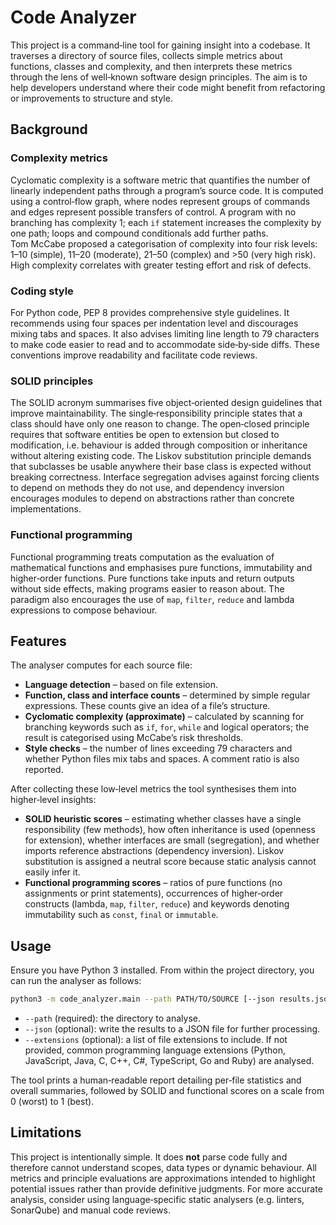 # Code Analyzer

This project is a command‑line tool for gaining insight into a codebase.
It traverses a directory of source files, collects simple metrics about
functions, classes and complexity, and then interprets these metrics through
the lens of well‑known software design principles.  The aim is to help
developers understand where their code might benefit from refactoring or
improvements to structure and style.

## Background

### Complexity metrics

Cyclomatic complexity is a software metric that quantifies the number of
linearly independent paths through a program’s source code.  It is computed
using a control‑flow graph, where nodes represent groups of commands and edges
represent possible transfers of control.  A program with no branching has
complexity 1; each `if` statement increases the complexity by one path; loops
and compound conditionals add further paths.  Tom McCabe proposed
a categorisation of complexity into four risk levels: 1–10 (simple), 11–20
(moderate), 21–50 (complex) and >50 (very high risk).  High complexity
correlates with greater testing effort and risk of defects.

### Coding style

For Python code, PEP 8 provides comprehensive style guidelines.  It
recommends using four spaces per indentation level and discourages mixing
tabs and spaces.  It also advises limiting line length to 79
characters to make code easier to read and to accommodate side‑by‑side
diffs.  These conventions improve readability and facilitate code
reviews.

### SOLID principles

The SOLID acronym summarises five object‑oriented design guidelines that
improve maintainability.  The single‑responsibility principle states that a
class should have only one reason to change.  The open‑closed
principle requires that software entities be open to extension but closed
to modification, i.e. behaviour is added through composition or inheritance
without altering existing code.  The Liskov substitution principle
demands that subclasses be usable anywhere their base class is expected
without breaking correctness.  Interface segregation
advises against forcing clients to depend on methods they do not use, and
dependency inversion encourages modules to depend on abstractions rather than
concrete implementations.

### Functional programming

Functional programming treats computation as the evaluation of mathematical
functions and emphasises pure functions, immutability and higher‑order
functions.  Pure functions take inputs and return outputs without side
effects, making programs easier to reason about.  The paradigm also
encourages the use of `map`, `filter`, `reduce` and lambda expressions to
compose behaviour.

## Features

The analyser computes for each source file:

* **Language detection** – based on file extension.
* **Function, class and interface counts** – determined by simple regular
  expressions.  These counts give an idea of a file’s structure.
* **Cyclomatic complexity (approximate)** – calculated by scanning for
  branching keywords such as `if`, `for`, `while` and logical operators; the
  result is categorised using McCabe’s risk thresholds.
* **Style checks** – the number of lines exceeding 79 characters and whether
  Python files mix tabs and spaces.  A comment ratio is also
  reported.

After collecting these low‑level metrics the tool synthesises them into
higher‑level insights:

* **SOLID heuristic scores** – estimating whether classes have a single
  responsibility (few methods), how often inheritance is used (openness for
  extension), whether interfaces are small (segregation), and whether imports
  reference abstractions (dependency inversion).  Liskov substitution is
  assigned a neutral score because static analysis cannot easily infer it.
* **Functional programming scores** – ratios of pure functions (no assignments
  or print statements), occurrences of higher‑order constructs (lambda,
  `map`, `filter`, `reduce`) and keywords denoting immutability such as
  `const`, `final` or `immutable`.

## Usage

Ensure you have Python 3 installed.  From within the project directory, you
can run the analyser as follows:

```sh
python3 -m code_analyzer.main --path PATH/TO/SOURCE [--json results.json] [--extensions .py .js ...]
```

* ``--path`` (required): the directory to analyse.
* ``--json`` (optional): write the results to a JSON file for further
  processing.
* ``--extensions`` (optional): a list of file extensions to include.  If not
  provided, common programming language extensions (Python, JavaScript, Java,
  C, C++, C#, TypeScript, Go and Ruby) are analysed.

The tool prints a human‑readable report detailing per‑file statistics and
overall summaries, followed by SOLID and functional scores on a scale from
0 (worst) to 1 (best).

## Limitations

This project is intentionally simple.  It does **not** parse code fully and
therefore cannot understand scopes, data types or dynamic behaviour.  All
metrics and principle evaluations are approximations intended to highlight
potential issues rather than provide definitive judgments.  For more accurate
analysis, consider using language‑specific static analysers (e.g. linters,
SonarQube) and manual code reviews.
